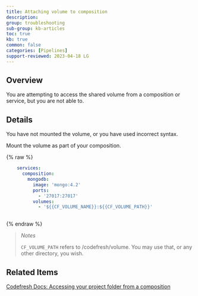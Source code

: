 ```yaml
---
title: Attaching volume to composition
description: 
group: troubleshooting
sub-group: kb-articles
toc: true
kb: true
common: false
categories: [Pipelines]
support-reviewed: 2023-04-18 LG
---
```


## Overview

You are attempting to access the shared volume from a composition or service, but you are not able to.

## Details

You have not mounted the volume, or you have used incorrect syntax.

Mount the volume as part of your composition.

{% raw %}

```yaml
    services:
      composition:
        mongodb:
          image: 'mongo:4.2'
          ports:
            - '27017:27017'
          volumes: 
            - '${{CF_VOLUME_NAME}}:${{CF_VOLUME_PATH}}'
    
```

{% endraw %}

>_Notes_
>
>`CF_VOLUME_PATH` refers to /codefresh/volume. You may use that, or any other directory, you wish.

## Related Items

[Codefresh Docs: Accessing your project folder from a composition]({{site.baseurl}}/docs/pipelines/steps/composition/#accessing-your-project-folder-from-a-composition)

